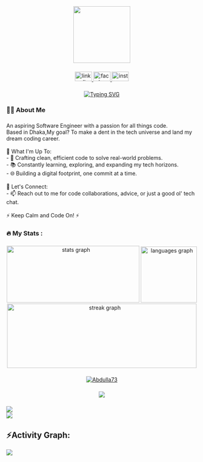 <div align="center">
  <img height="150" src="https://user-images.githubusercontent.com/74038190/213910845-af37a709-8995-40d6-be59-724526e3c3d7.gif"  />
</div>

###

<div align="center">
  <a href="https://www.linkedin.com/in/abdullah-bin-islam-a21a88259/" target="_blank">
    <img src="https://raw.githubusercontent.com/maurodesouza/profile-readme-generator/master/src/assets/icons/social/linkedin/default.svg" width="45" height="25" alt="linkedin logo"  />
  </a>
  <a href="https://www.facebook.com/Abdullah7071" target="_blank">
    <img src="https://raw.githubusercontent.com/maurodesouza/profile-readme-generator/master/src/assets/icons/social/facebook/default.svg" width="45" height="25" alt="facebook logo"  />
  </a>
  <a href="https://www.instagram.com/abdullah_bin_islam_7/" target="_blank">
    <img src="https://raw.githubusercontent.com/maurodesouza/profile-readme-generator/master/src/assets/icons/social/instagram/default.svg" width="45" height="25" alt="instagram logo"  />
  </a>
</div>

###

<p align="center">
  <a href="https://git.io/typing-svg"><img src="https://readme-typing-svg.demolab.com?font=Arial&weight=200&size=21&pause=1000&color=F4F75E&center=true&vCenter=true&random=false&width=435&lines=+++++++++++Hey+there++%F0%9F%91%8B++I'm+Abdulla+%F0%9F%A5%B7;++++%F0%9F%91%A8%E2%80%8D%F0%9F%92%BB+Software+Engineer+in+the+Making+;+++++++++++++++++%F0%9F%92%A1+Code+Enthusiast+%F0%9F%92%BB%E2%8C%A8%EF%B8%8F%E2%9D%95" alt="Typing SVG" /></a>
</p>



###

<h3 align="left">👩‍💻  About Me</h3>

###

An aspiring Software Engineer with a passion for all things code.<br> Based in Dhaka,My goal? To make a dent in the tech universe and land my dream coding career. <br><br>🚀 What I'm Up To:<br>- 🌟 Crafting clean, efficient code to solve real-world problems.<br>- 📚 Constantly learning, exploring, and expanding my tech horizons.<br>- 🌐 Building a digital footprint, one commit at a time.<br><br>💬 Let's Connect:<br>- 📫 Reach out to me for code collaborations, advice, or just a good ol' tech chat.<br><br>⚡ Keep Calm and Code On! ⚡</p>

###



<h3 align="left">🔥   My Stats :</h3>

###



<div align="center">
  <img src="https://github-readme-stats.vercel.app/api?username=Abdulla73&hide_title=false&hide_rank=false&show_icons=true&include_all_commits=true&count_private=true&disable_animations=false&theme=dracula&locale=en&hide_border=true&order=1" height="150" width="350"alt="stats graph"  />
  <img src="https://github-readme-stats.vercel.app/api/top-langs?username=Abdulla73&locale=en&hide_title=false&layout=compact&card_width=300&langs_count=5&theme=dracula&hide_border=true&order=2" height="148" alt="languages graph"  />
  <img src="https://streak-stats.demolab.com?user=Abdulla73&locale=en&mode=daily&theme=darcula&hide_border=true&border_radius=6&order=3" height="170" width="500" alt="streak graph"  />
</div>

###


  <p align="center"> <a href="https://github.com/ryo-ma/github-profile-trophy"><img src="https://github-profile-trophy.vercel.app/?username=Abdulla73&theme=monokai" alt="Abdulla73" /></a> </p>


###

<div align="center">
  <img src="https://profile-counter.glitch.me/Abdulla73/count.svg?"  />
</div>

###
<div> <a href="https://github.com/Abdulla73" target="_blank"><img src="https://img.shields.io/badge/GitHub-100000?style=for-the-badge&logo=github&logoColor=white" target="_blank"></a>
</div><img src="https://user-images.githubusercontent.com/73097560/115834477-dbab4500-a447-11eb-908a-139a6edaec5c.gif"><h2 align="left">⚡Activity Graph:</h2>
<img align="center" src="https://github-readme-activity-graph.vercel.app/graph?username=Abdulla73&theme=monokai"/>


